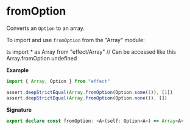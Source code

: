 # fromOption

Converts an `Option` to an array.

To import and use `fromOption` from the "Array" module:

ts
import \* as Array from "effect/Array"
// Can be accessed like this
Array.fromOption
undefined

**Example**

```ts
import { Array, Option } from "effect"

assert.deepStrictEqual(Array.fromOption(Option.some(1)), [1])
assert.deepStrictEqual(Array.fromOption(Option.none()), [])
```

**Signature**

```ts
export declare const fromOption: <A>(self: Option<A>) => Array<A>
```
